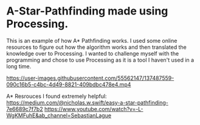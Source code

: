# A-Star-Pathfinding made using Processing.

This is an example of how A* Pathfinding works. I used
some online resources to figure out how the algorithm
works and then translated the knowledge over to Processing.
I wanted to challenge myself with the programming and chose
to use Processing as it is a tool I haven't used in a long time.


https://user-images.githubusercontent.com/55562147/137487559-090c16b5-c4bc-4d49-8821-409bdbc478e4.mp4



    
A* Resrouces I found extremely helpful:
  https://medium.com/@nicholas.w.swift/easy-a-star-pathfinding-7e6689c7f7b2
  https://www.youtube.com/watch?v=-L-WgKMFuhE&ab_channel=SebastianLague 
